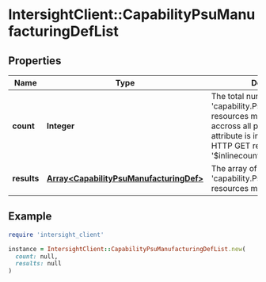 # IntersightClient::CapabilityPsuManufacturingDefList

## Properties

| Name | Type | Description | Notes |
| ---- | ---- | ----------- | ----- |
| **count** | **Integer** | The total number of &#39;capability.PsuManufacturingDef&#39; resources matching the request, accross all pages. The &#39;Count&#39; attribute is included when the HTTP GET request includes the &#39;$inlinecount&#39; parameter. | [optional] |
| **results** | [**Array&lt;CapabilityPsuManufacturingDef&gt;**](CapabilityPsuManufacturingDef.md) | The array of &#39;capability.PsuManufacturingDef&#39; resources matching the request. | [optional] |

## Example

```ruby
require 'intersight_client'

instance = IntersightClient::CapabilityPsuManufacturingDefList.new(
  count: null,
  results: null
)
```


